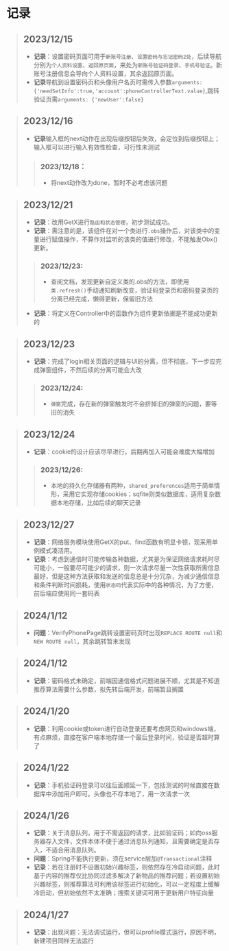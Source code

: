 # 记录
>## 2023/12/15
>- **记录**：设置密码页面可用于`新账号注册`、`设置密码与忘记密码2处`，后续导航分别为`个人资料设置`、`返回原页面`，来处为`新账号验证码登录`、`手机号验证`。新账号注册信息会导向个人资料设置，其余返回原页面。
>- **记录**导航到设置密码页和头像用户名页时需传入参数`arguments: {'needSetInfo':true,'account':phoneControllerText.value}`,跳转验证页需`arguments: {'newUser':false}`

>## 2023/12/16
>- **记录**输入框的next动作在出现后缀按钮后失效，会定位到后缀按钮上；输入框可以进行输入有效性检查，可行性未测试
>> ### 2023/12/18：
>>- 将next动作改为done，暂时不必考虑该问题

>## 2023/12/21
>- **记录**：改用GetX进行`路由和状态管理`，初步测试成功。
>- **记录**：需注意的是，该组件在对一个类进行`.obs`操作后，对该类中的变量进行赋值操作，不算作对监听的该类的值进行修改，不能触发Obx()更新。
>> ### 2023/12/23: 
>>- 查阅文档，发现更新自定义类的.obs的方法，即使用`类.refresh()`手动通知刷新改变，验证码登录页和密码登录页的分离已经完成，懒得更新，保留旧方法
>- **记录**：将定义在Controller中的函数作为组件更新依据是不能成功更新的

>## 2023/12/23
>- **记录**：完成了login相关页面的逻辑与UI的分离，但不彻底，下一步应完成弹窗组件，不然后续的分离可能会大改
>> ### 2023/12/24: 
>>- `弹窗`完成，存在新的弹窗触发时不会挤掉旧的弹窗的问题，要等旧的消失

>## 2023/12/24
>- **记录**：cookie的设计应该尽早进行，后期再加入可能会难度大幅增加
>> ### 2023/12/26: 
>>- 本地的持久化存储器有两种，`shared_preferences`适用于简单情形，采用它实现存储cookies；sqfite则类似数据库，适用复杂数据本地存储，比如后续的聊天记录

>## 2023/12/27
>- **记录**：网络服务模块使用GetX的put、find函数有明显卡顿，现采用单例模式凑活用。
>- **记录**：考虑到通信时可能传输各种数据，尤其是为保证网络请求耗时尽可能小，一般要尽可能少的请求，则一次请求尽量一次性获取所需信息最好，但是这种方法获取和发送的信息总是十分冗杂，为减少通信信息和条件判断时间损耗，使用`状态码`代表实际中的各种情况，为了方便，前后端应使用同一套码表

>## 2024/1/12
>- **问题**：VerifyPhonePage跳转设置密码页时出现`REPLACE ROUTE null`和`NEW ROUTE null`，其余跳转暂未发现

>## 2024/1/12
>- **记录**：密码格式未确定，前端因通信格式问题进展不顺，尤其是不知道推荐算法需要什么参数，拟先转后端开发，前端暂且搁置

>## 2024/1/20
>- **记录**：利用cookie或token进行自动登录还要考虑网页和windows端，有点麻烦，直接在客户端本地存储一个最后登录时间，验证是否超时算了

>## 2024/1/22
>- **记录**：手机验证码登录可以往后面顺延一下，包括测试的时候直接在数据库中添加用户即可。头像也不存本地了，用一次请求一次

>## 2024/1/26
>- **记录**：关于消息队列，用于不需返回的请求，比如验证码；如向oss服务器存入文件，文件本体不便于通过消息队列通知，且需要确定是否存入，不适合用消息队列。
>- **问题**：Spring不能执行更新，须在service层加`@Transactional`注释
>- **记录**：若在注册时不设置初始兴趣标签，则依然存在冷启动问题，此时基于内容的推荐仅比协同过滤多解决了新物品的推荐问题；若设置初始兴趣标签，则推荐算法可利用该标签进行初始化，可以一定程度上缓解冷启动，但初始依然不太准确；搜索关键词可用于更新用户特征向量

>## 2024/1/27
>- **记录**：出现问题：无法调试运行，但可以profile模式运行，原因不明，新建项目同样无法运行